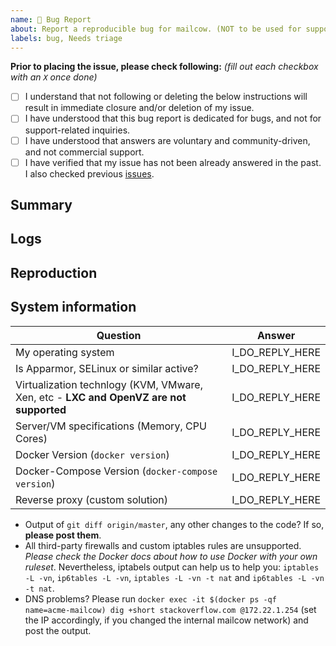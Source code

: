 ```yaml
---
name: 🐞 Bug Report
about: Report a reproducible bug for mailcow. (NOT to be used for support questions.)
labels: bug, Needs triage
---
```


<!--
  Please DO NOT delete this template or use it for support questions.
  You are welcome to visit us on our community channels listed at https://mailcow.github.io/mailcow-dockerized-docs/#community-support
  For official support, please check https://mailcow.github.io/mailcow-dockerized-docs/#commercial-support
-->

**Prior to placing the issue, please check following:** *(fill out each checkbox with an `X` once done)*
- [ ] I understand that not following or deleting the below instructions will result in immediate closure and/or deletion of my issue.
- [ ] I have understood that this bug report is dedicated for bugs, and not for support-related inquiries.
- [ ] I have understood that answers are voluntary and community-driven, and not commercial support.
- [ ] I have verified that my issue has not been already answered in the past. I also checked previous [issues](https://github.com/mailcow/mailcow-dockerized/issues).

## Summary
<!--
  This should be a clear and concise description of what the bug is. What EXACTLY does happen?
  If applicable, add screenshots to help explain your problem. Very useful for bugs in mailcow UI.
  Write your detailed description below.

  Also mention on which commit/date your mailcow instance was last updated.
-->

## Logs
<!--
  Please take a look at the [official documentation](https://mailcow.github.io/mailcow-dockerized-docs/debug-logs/) and post the last
  few lines of logs, when the error occurs. For example, docker container logs of affected containers.
-->

## Reproduction
<!--
  It is really helpful to know how exactly you are able to reproduce the reported issue.
  Have you tried to fix the issue? What did you try?
  What are the exact steps to get the above described behavior?
  Screenshots can be added, if helpful. Add the text below.
-->

## System information
<!--
  In this stage we would kindly ask you to attach general system information about your setup.
  Please carefully read the questions and instructions below.
-->

| Question | Answer |
| --- | --- |
| My operating system | I_DO_REPLY_HERE |
| Is Apparmor, SELinux or similar active? | I_DO_REPLY_HERE |
| Virtualization technlogy (KVM, VMware, Xen, etc - **LXC and OpenVZ are not supported** | I_DO_REPLY_HERE |
| Server/VM specifications (Memory, CPU Cores) | I_DO_REPLY_HERE |
| Docker Version (`docker version`) | I_DO_REPLY_HERE |
| Docker-Compose Version (`docker-compose version`) | I_DO_REPLY_HERE |
| Reverse proxy (custom solution) | I_DO_REPLY_HERE |

- Output of `git diff origin/master`, any other changes to the code? If so, **please post them**.
- All third-party firewalls and custom iptables rules are unsupported. *Please check the Docker docs about how to use Docker with your own ruleset*. Nevertheless, iptabels output can help us to help you: `iptables -L -vn`, `ip6tables -L -vn`, `iptables -L -vn -t nat` and `ip6tables -L -vn -t nat`.
- DNS problems? Please run `docker exec -it $(docker ps -qf name=acme-mailcow) dig +short stackoverflow.com @172.22.1.254` (set the IP accordingly, if you changed the internal mailcow network) and post the output.
